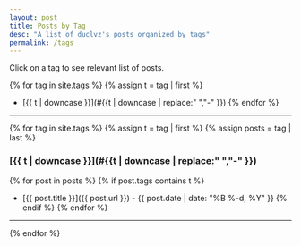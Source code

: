 ```yaml
---
layout: post
title: Posts by Tag
desc: "A list of duclvz's posts organized by tags"
permalink: /tags
---
```


Click on a tag to see relevant list of posts.

{% for tag in site.tags %}
  {% assign t = tag | first %}
- [{{ t | downcase }}](#{{t | downcase | replace:" ","-" }})
{% endfor %}

---

{% for tag in site.tags %}
  {% assign t = tag | first %}
  {% assign posts = tag | last %}
### [{{ t | downcase }}](#{{t | downcase | replace:" ","-" }})
{% for post in posts %}
  {% if post.tags contains t %}
- [{{ post.title }}]({{ post.url }}) - {{ post.date | date: "%B %-d, %Y" }}
  {% endif %}
{% endfor %}

---

{% endfor %}